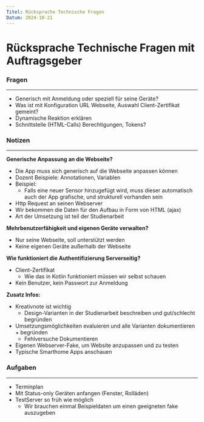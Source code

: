 ```yaml
---
Titel: Rücksprache Technische Fragen
Datum: 2024-10-21
---
```

# Rücksprache Technische Fragen mit Auftragsgeber
### Fragen
___
- Generisch mit Anmeldung oder speziell für seine Geräte?
- Was ist mit Konfiguration URL Webseite, Auswahl Client-Zertifikat gemeint?
- Dynamische Reaktion erklären
- Schnittstelle (HTML-Calls) Berechtigungen, Tokens?
### Notizen
___
**Generische Anpassung an die Webseite?**
- Die App muss sich generisch auf die Webseite anpassen können
- Dozent Beispiele: Annotationen, Variablen
- Beispiel:
	- Falls eine neuer Sensor hinzugefügt wird, muss dieser automatisch auch der App grafische, und strukturell vorhanden sein
- Http Request an seinen Webserver
- Wir bekommen die Daten für den Aufbau in Form von HTML (ajax)
- Art der Umsetzung ist teil der Studienarbeit

**Mehrbenutzerfähigkeit und eigenen Geräte verwalten?**
- Nur seine Webseite, soll unterstützt werden
- Keine eigenen Geräte außerhalb der Webseite

**Wie funktioniert die Authentifizierung Serverseitig?**
- Client-Zertifikat
	- Wie das in Kotlin funktioniert müssen wir selbst schauen
- Kein Benutzer, kein Passwort zur Anmeldung

**Zusatz Infos:**
- Kreativnote ist wichtig
	- Design-Varianten in der Studienarbeit beschreiben und gut/schlecht begründen
-  Umsetzungsmöglichkeiten evaluieren und alle Varianten dokumentieren + begründen
	- Fehlversuche Dokumentieren
- Eigenen Webserver-Fake, um Website anzupassen und zu testen
- Typische Smarthome Apps anschauen
### Aufgaben
___
- Terminplan
- Mit Status-only Geräten anfangen (Fenster, Rolläden)
- TestServer so früh wie möglich
	- Wir brauchen einmal Beispieldaten um einen geeigneten fake auszugeben




